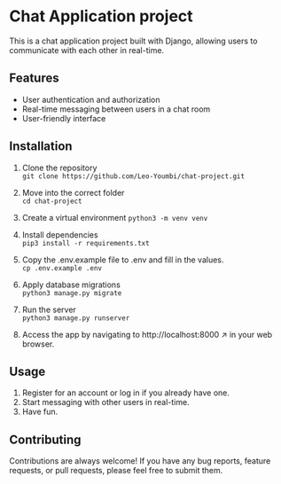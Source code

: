 # Chat Application project
This is a chat application project built with Django, allowing users to communicate with each other in real-time.

## Features
* User authentication and authorization 
* Real-time messaging between users in a chat room  
* User-friendly interface  

## Installation
1. Clone the repository  
`git clone https://github.com/Leo-Youmbi/chat-project.git`  

2. Move into the correct folder  
`cd chat-project`

3. Create a virtual environment
`python3 -m venv venv`

4. Install dependencies  
`pip3 install -r requirements.txt`  

5. Copy the .env.example file to .env and fill in the values.  
`cp .env.example .env`  

6. Apply database migrations  
`python3 manage.py migrate`  

7. Run the server  
`python3 manage.py runserver`  

8. Access the app by navigating to http://localhost:8000 ↗ in your web browser.  

## Usage
1. Register for an account or log in if you already have one.
2. Start messaging with other users in real-time.
3.  Have fun.

## Contributing
Contributions are always welcome! If you have any bug reports, feature requests, or pull requests, please feel free to submit them.